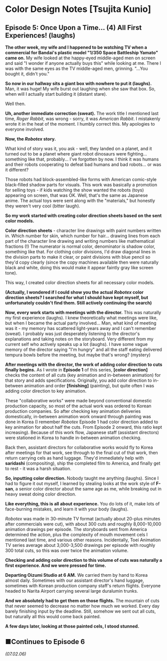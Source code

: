 # **Color Design Notes [Tsujita Kunio]**

## **Episode 5: Once Upon a Time... (4) All First Experiences! (laughs)**

**The other week, my wife and I happened to be watching TV when a commercial for Bandai's plastic model "1/350 Space Battleship Yamato" came on.** My wife looked at the happy-eyed middle-aged men on screen and said "I wonder if anyone actually buys this" while looking at me. There I was with the same eyes as the TV middle-aged men, grinning. "...You bought it, didn't you."

**So now in our hallway sits a giant box with nowhere to put it (laughs).** Man, it was huge! My wife burst out laughing when she saw that box. So, when will I actually start building it (distant stare).

Well then.

**Uh, another immediate correction (sweat).** The work title I mentioned last time, *Roger Rabbit*, was wrong - sorry, it was *American Rabbit*. I mistakenly wrote it in the heat of the moment. I humbly correct this. My apologies to everyone involved.

**Now, the *Robotex* story.**

What kind of story was it, you ask - well, they landed on a planet, and it turned out to be a planet where giant robot dinosaurs were fighting... something like that, probably... I've forgotten by now. I think it was humans and their robots cooperating to defeat bad humans and bad robots... or was it different?

Those robots had block-assembled-like forms with American comic-style black-filled shadow parts for visuals. This work was basically a promotion for selling toys - if kids watching the show wanted the robots (toys) appearing on screen, that was OK. Well, that's the same as Japanese anime. The actual toys were sent along with the "materials," but honestly they weren't very cool (bitter laugh).

**So my work started with creating color direction sheets based on the sent color models.**

**Color direction sheets** - character line drawings with paint numbers written in. Which number for skin, which number for hair... drawing lines from each part of the character line drawing and writing numbers like mathematical fractions (!) The numerator is normal color, denominator is shadow color, something like that. For clothing color divisions, I'd draw diagonal lines in the division parts to make it clear, or paint divisions with blue pencil so they'd copy clearly (since the copy machines available then were naturally black and white, doing this would make it appear faintly gray like screen tone).

This way, I created color direction sheets for all necessary color models.

**(Actually, I wondered if I could show you the actual *Robotex* color direction sheets? I searched for what I should have kept myself, but unfortunately couldn't find them. Still actively continuing the search)**

**Now, every work starts with meetings with the director.** This was naturally my first experience (laughs). I knew theoretically what meetings were like, but when I became the actual party involved... Man, what kind of meeting was it - my memory has scattered light-years away and I can't remember (sweat). I probably was just desperately listening to the director's explanations and taking notes on the storyboard. Very different from my current self who actively speaks up a lot (laughs). I have some vague memory of the director saying "I'm hungry" and all the staff eating delivered tempura bowls before the meeting, but maybe that's wrong? (mystery)

**After meetings with the director, the work of adding color direction to cuts finally begins.** As I wrote in **Episode 1** of this series, **[color direction]** checks the content of all cuts (key animation and in-between animation) for that story and adds specifications. Originally, you add color direction to in-between animation and order **[finishing]** (painting), but quite often I was adding color direction to key animation.

These "collaborative works" were made beyond conventional domestic production capacity, so most of the actual work was ordered to Korean production companies. So after checking key animation deliveries domestically, in-between animation work onward through painting was done in Korea (I remember *Robotex* Episode 1 had color direction added to key animation for about half the cuts. From Episode 2 onward, this ratio kept increasing). Because of this work flow, Japanese staff (assistant directors) were stationed in Korea to handle in-between animation checking.

Back then, assistant directors for collaborative works would fly to Korea after meetings for that work, see through to the final cut of that work, then return carrying cels as hand luggage. They'd immediately help with **saridashi** (compositing), ship the completed film to America, and finally get to rest - it was a harsh situation.

**So, inputting color direction.** Nobody taught me anything (laughs). Since I had to figure it out myself, I learned by stealing looks at the work style of **F-san**, a senior color director about the same age as me, while breaking out in heavy sweat doing color direction.

**Like everything, this is all about experience.** You do lots of it, make lots of face-burning mistakes, and learn it with your body (laughs).

*Robotex* was made in 30-minute TV format (actually about 20-plus minutes after commercials were cut), with about 300 cuts and roughly 8,000-10,000 animation drawings per episode. The storyboards sent from America determined the action, plus the complexity of mouth movement cels I mentioned last time, and various other reasons. Incidentally, Toei Animation TV series average about 3,000-3,500 drawings per episode with roughly 300 total cuts, so this was over twice the animation volume.

**Checking and adding color direction to this volume of cuts was naturally a first experience. And we were pressed for time.**

**Departing Oizumi Studio at 6 AM.** We carried them by hand to Korea almost daily. Sometimes with our assistant director's hand luggage, sometimes with Korean production company staff's return flights. Everyone headed to Narita Airport carrying several large duralumin trunks.

**And we absolutely had to get them on those flights.** The mountain of cuts that never seemed to decrease no matter how much we worked. Every day barely finishing input by the deadline. Still, somehow we sent out all cuts, but naturally all this would come back painted.

**A few days later, looking at those painted cels, I stood stunned.**

## **■Continues to Episode 6**

*(07.02.06)*